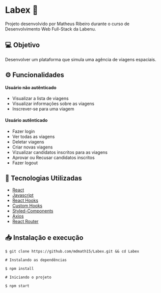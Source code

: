 # Labex 🚀 

Projeto desenvolvido por Matheus Ribeiro durante o curso de Desenvolvimento Web Full-Stack da Labenu.

## 💻 Objetivo

Desenvolver um plataforma que simula uma agência de viagens espaciais.

## ⚙️ Funcionalidades
#### Usuário não autênticado 
  - Visualizar a lista de viagens
  - Visualizar informações sobre as viagens
  - Inscrever-se para uma viagem

#### Usuário autênticado
  - Fazer login
  - Ver todas as viagens
  - Deletar viagens
  - Criar novas viagens
  - Vizualizar candidatos inscritos para as viagens
  - Aprovar ou Recusar candidatos inscritos
  - Fazer logout
  
## 🔨 Tecnologias Utilizadas
  - [React](https://pt-br.reactjs.org/)
  - [Javascript](https://www.javascript.com/)
  - [React Hooks](https://pt-br.reactjs.org/docs/hooks-intro.html)
  - [Custom Hooks](https://pt-br.reactjs.org/docs/hooks-custom.html)
  - [Styled-Components](https://styled-components.com/)
  - [Axios](https://axios-http.com/ptbr/docs/intro)
  - [React Router](https://reactrouter.com/)
 
## 📥 Instalação e execução
```
$ git clone https://github.com/mdmath15/Labex.git && cd Labex
``` 

```
# Instalando as dependências

$ npm install

# Iniciando o projeto

$ npm start
```

